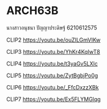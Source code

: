 # ARCH63B

นางสาวอนุชนา ปัญญาประดิษฐ์ 6210612575

CLIP2 <https://youtu.be/ouZILGmVIKw>

CLIP3 <https://youtu.be/YhKr4KqIwT8>

CLIP4 <https://youtu.be/t3yaGv5LXlc>

CLIP5 <https://youtu.be/ZytBgbjPo0g>

CLIP6 <https://youtu.be/_FfcDxzzXBk>

CLIP7 <https://youtu.be/Ex5FLYMGlqg>

